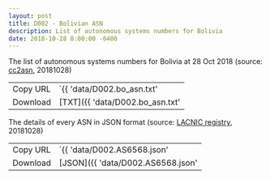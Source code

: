 ```yaml
---
layout: post
title: D002 - Bolivian ASN
description: List of autonomous systems numbers for Bolivia
date: 2018-10-28 8:00:00 -0400
---
```


The list of autonomous systems numbers for Bolivia at 28 Oct 2018 (source: [cc2asn](https://www.cc2asn.com/data/bo_asn), 20181028)

|          |                                               |
| -------- | --------------------------------------------- |
| Copy URL | `{{ 'data/D002.bo_asn.txt' | absolute_url }}` |
| Download | [TXT]({{ 'data/D002.bo_asn.txt'               | relative_url }}) |

The details of every ASN in JSON format (source: [LACNIC registry](https://rdap-web.lacnic.net/), 20181028)

|          |                                                |
| -------- | ---------------------------------------------- |
| Copy URL | `{{ 'data/D002.AS6568.json' | absolute_url }}` |
| Download | [JSON]({{ 'data/D002.AS6568.json'              | relative_url }}) |
